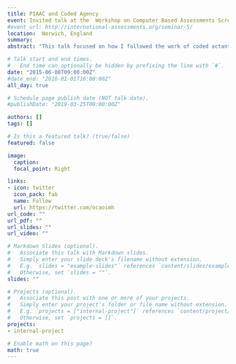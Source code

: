```yaml
---
title: PIAAC and Coded Agency   
event: Invited talk at the  Workshop on Computer Based Assessments Screens, Mice, Algorithmic Interfaces and the New Data Analytics at the University of East Anglia
#event_url: http://international-assessments.org/seminar-5/
location:  Norwich, England
summary:  
abstract: "This talk focused on how I followed the work of coded actants in the production of data on adult skills. In particular combined software studies with Social Network Analysis to explore how coded agency can make networks more powerful and durable. It was just before I submitted my dissertation so great practice for the viva!"

# Talk start and end times.
#   End time can optionally be hidden by prefixing the line with `#`.
date: "2015-06-08T09:00:00Z"
#date_end: "2016-01-01T16:00:00Z"
all_day: true

# Schedule page publish date (NOT talk date).
#publishDate: "2019-03-25T00:00:00Z"

authors: []
tags: []

# Is this a featured talk? (true/false)
featured: false

image:
  caption: 
  focal_point: Right

links:
- icon: twitter
  icon_pack: fab
  name: Follow
  url: https://twitter.com/ocaoimh
url_code: ""
url_pdf: ""
url_slides: ""
url_video: ""

# Markdown Slides (optional).
#   Associate this talk with Markdown slides.
#   Simply enter your slide deck's filename without extension.
#   E.g. `slides = "example-slides"` references `content/slides/example-slides.md`.
#   Otherwise, set `slides = ""`.
slides: ""

# Projects (optional).
#   Associate this post with one or more of your projects.
#   Simply enter your project's folder or file name without extension.
#   E.g. `projects = ["internal-project"]` references `content/project/deep-learning/index.md`.
#   Otherwise, set `projects = []`.
projects:
- internal-project

# Enable math on this page?
math: true
---
```





